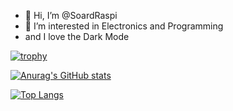 - 👋 Hi, I’m @SoardRaspi
- 👀 I’m interested in Electronics and Programming
- and I love the Dark Mode

<!---
SoardRaspi/SoardRaspi is a ✨ special ✨ repository because its `README.md` (this file) appears on your GitHub profile.
You can click the Preview link to take a look at your changes.
--->

[![trophy](https://github-profile-trophy.vercel.app/?username=SoardRaspi)](https://github.com/ryo-ma/github-profile-trophy)

[![Anurag's GitHub stats](https://github-readme-stats.vercel.app/api?username=SoardRaspi&show_icons=true)](https://github.com/anuraghazra/github-readme-stats)

[![Top Langs](https://github-readme-stats.vercel.app/api/top-langs/?username=SoardRaspi)](https://github.com/anuraghazra/github-readme-stats)
